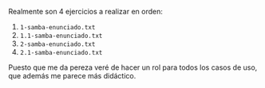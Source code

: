 Realmente son 4 ejercicios a realizar en orden:

1. `1-samba-enunciado.txt`
2. `1.1-samba-enunciado.txt`
3. `2-samba-enunciado.txt`
4. `2.1-samba-enunciado.txt`

Puesto que me da pereza veré de hacer un rol para todos los casos de uso, que además me parece más didáctico.

